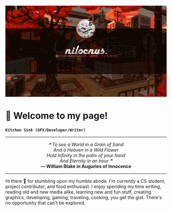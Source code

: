 ![Profile Banner Alt](github-readme-banner2.gif)

# 🎉 Welcome to my page!

**`Kitchen Sink (GFX/Developer/Writer)`** <br>

---

<p align="center"> <em>
❝ To see a World in a Grain of Sand <br>
And a Heaven in a Wild Flower <br>
Hold Infinity in the palm of your hand <br>
And Eternity in an hour ❞ </em> <br>
<b>— William Blake in Auguries of Innocence</b>
</p>

---

Hi there 👋 for stumbling upon my humble abode. I'm currently a CS student, project contributor, and food enthusiast. I enjoy spending my time writing, reading old and new media alike, learning new and fun stuff, creating graphics, developing, gaming, traveling, cooking, you get the gist. There's no opportunity that can't be explored.
